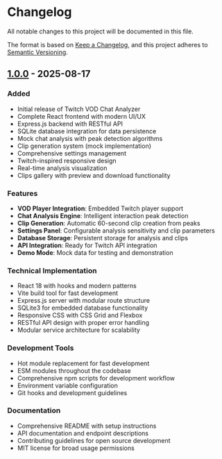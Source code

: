 # Changelog

All notable changes to this project will be documented in this file.

The format is based on [Keep a Changelog](https://keepachangelog.com/en/1.0.0/),
and this project adheres to [Semantic Versioning](https://semver.org/spec/v2.0.0.html).

## [1.0.0] - 2025-08-17

### Added
- Initial release of Twitch VOD Chat Analyzer
- Complete React frontend with modern UI/UX
- Express.js backend with RESTful API
- SQLite database integration for data persistence
- Mock chat analysis with peak detection algorithms
- Clip generation system (mock implementation)
- Comprehensive settings management
- Twitch-inspired responsive design
- Real-time analysis visualization
- Clips gallery with preview and download functionality

### Features
- **VOD Player Integration**: Embedded Twitch player support
- **Chat Analysis Engine**: Intelligent interaction peak detection
- **Clip Generation**: Automatic 60-second clip creation from peaks
- **Settings Panel**: Configurable analysis sensitivity and clip parameters
- **Database Storage**: Persistent storage for analysis and clips
- **API Integration**: Ready for Twitch API integration
- **Demo Mode**: Mock data for testing and demonstration

### Technical Implementation
- React 18 with hooks and modern patterns
- Vite build tool for fast development
- Express.js server with modular route structure
- SQLite3 for embedded database functionality
- Responsive CSS with CSS Grid and Flexbox
- RESTful API design with proper error handling
- Modular service architecture for scalability

### Development Tools
- Hot module replacement for fast development
- ESM modules throughout the codebase
- Comprehensive npm scripts for development workflow
- Environment variable configuration
- Git hooks and development guidelines

### Documentation
- Comprehensive README with setup instructions
- API documentation and endpoint descriptions
- Contributing guidelines for open source development
- MIT license for broad usage permissions

[1.0.0]: https://github.com/HyphyMike/twitch-vod-chat-analyzer/releases/tag/v1.0.0